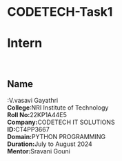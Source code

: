 # CODETECH-Task1
<h1><b>Intern</b></h1><br>
<h2><b>Name</b></h2>:V.vasavi Gayathri<br>
<b>College</b>:NRI Institute of Technology<br>
<b>Roll No:</b>22KP1A44E5<br>
<B>Company:</B>CODETECH IT SOLUTIONS<br>
<B>ID:</B>CT4PP3667<br>
<B>Domain:</B>PYTHON PROGRAMMING<br>
<B>Duration:</B>July to August 2024<br>
<B>Mentor:</B>Sravani Gouni<br>



